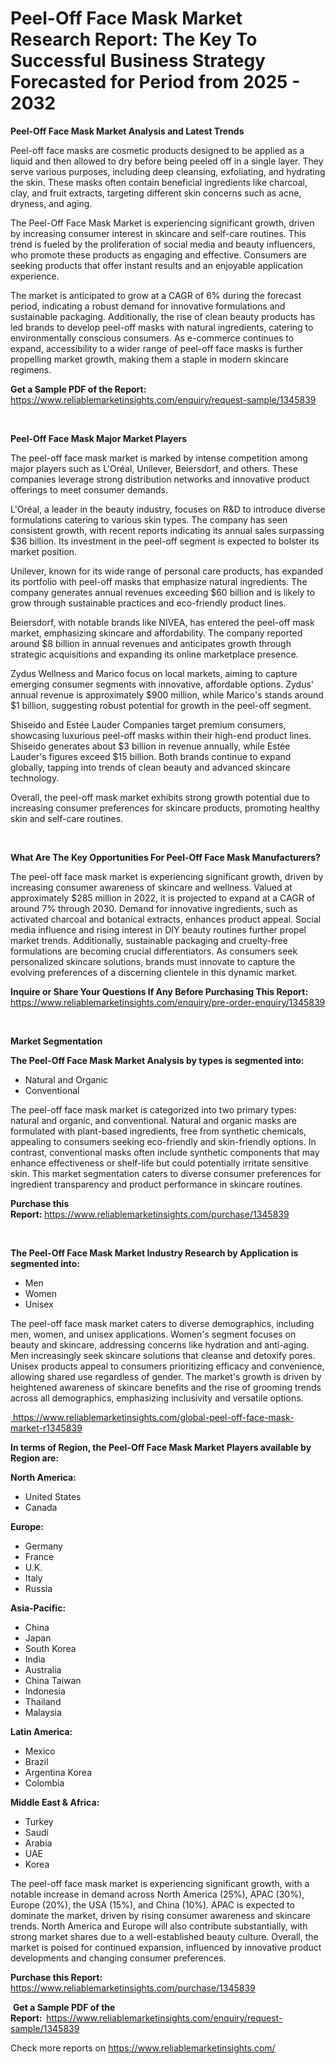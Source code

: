 <p><h1>Peel-Off Face Mask Market Research Report: The Key To Successful Business Strategy Forecasted for Period from 2025 - 2032</h1></p><p><strong>Peel-Off Face Mask Market Analysis and Latest Trends</strong></p>
<p><p>Peel-off face masks are cosmetic products designed to be applied as a liquid and then allowed to dry before being peeled off in a single layer. They serve various purposes, including deep cleansing, exfoliating, and hydrating the skin. These masks often contain beneficial ingredients like charcoal, clay, and fruit extracts, targeting different skin concerns such as acne, dryness, and aging.</p><p>The Peel-Off Face Mask Market is experiencing significant growth, driven by increasing consumer interest in skincare and self-care routines. This trend is fueled by the proliferation of social media and beauty influencers, who promote these products as engaging and effective. Consumers are seeking products that offer instant results and an enjoyable application experience. </p><p>The market is anticipated to grow at a CAGR of 6% during the forecast period, indicating a robust demand for innovative formulations and sustainable packaging. Additionally, the rise of clean beauty products has led brands to develop peel-off masks with natural ingredients, catering to environmentally conscious consumers. As e-commerce continues to expand, accessibility to a wider range of peel-off face masks is further propelling market growth, making them a staple in modern skincare regimens.</p></p>
<p><strong>Get a Sample PDF of the Report:&nbsp;</strong> <a href="https://www.reliablemarketinsights.com/enquiry/request-sample/1345839?utm_campaign=1558&utm_medium=2&utm_source=Github&utm_content=ia&utm_term=09022025&utm_id=peel-off-face-mask">https://www.reliablemarketinsights.com/enquiry/request-sample/1345839</a></p>
<p>&nbsp;</p>
<p><strong>Peel-Off Face Mask Major Market Players</strong></p>
<p><p>The peel-off face mask market is marked by intense competition among major players such as L'Oréal, Unilever, Beiersdorf, and others. These companies leverage strong distribution networks and innovative product offerings to meet consumer demands. </p><p>L'Oréal, a leader in the beauty industry, focuses on R&D to introduce diverse formulations catering to various skin types. The company has seen consistent growth, with recent reports indicating its annual sales surpassing $36 billion. Its investment in the peel-off segment is expected to bolster its market position.</p><p>Unilever, known for its wide range of personal care products, has expanded its portfolio with peel-off masks that emphasize natural ingredients. The company generates annual revenues exceeding $60 billion and is likely to grow through sustainable practices and eco-friendly product lines.</p><p>Beiersdorf, with notable brands like NIVEA, has entered the peel-off mask market, emphasizing skincare and affordability. The company reported around $8 billion in annual revenues and anticipates growth through strategic acquisitions and expanding its online marketplace presence.</p><p>Zydus Wellness and Marico focus on local markets, aiming to capture emerging consumer segments with innovative, affordable options. Zydus' annual revenue is approximately $900 million, while Marico's stands around $1 billion, suggesting robust potential for growth in the peel-off segment.</p><p>Shiseido and Estée Lauder Companies target premium consumers, showcasing luxurious peel-off masks within their high-end product lines. Shiseido generates about $3 billion in revenue annually, while Estée Lauder's figures exceed $15 billion. Both brands continue to expand globally, tapping into trends of clean beauty and advanced skincare technology.</p><p>Overall, the peel-off mask market exhibits strong growth potential due to increasing consumer preferences for skincare products, promoting healthy skin and self-care routines.</p></p>
<p>&nbsp;</p>
<p><strong>What Are The Key Opportunities For Peel-Off Face Mask Manufacturers?</strong></p>
<p><p>The peel-off face mask market is experiencing significant growth, driven by increasing consumer awareness of skincare and wellness. Valued at approximately $285 million in 2022, it is projected to expand at a CAGR of around 7% through 2030. Demand for innovative ingredients, such as activated charcoal and botanical extracts, enhances product appeal. Social media influence and rising interest in DIY beauty routines further propel market trends. Additionally, sustainable packaging and cruelty-free formulations are becoming crucial differentiators. As consumers seek personalized skincare solutions, brands must innovate to capture the evolving preferences of a discerning clientele in this dynamic market.</p></p>
<p><strong>Inquire or Share Your Questions If Any Before Purchasing This Report:</strong> <a href="https://www.reliablemarketinsights.com/enquiry/pre-order-enquiry/1345839?utm_campaign=1558&utm_medium=2&utm_source=Github&utm_content=ia&utm_term=09022025&utm_id=peel-off-face-mask">https://www.reliablemarketinsights.com/enquiry/pre-order-enquiry/1345839</a></p>
<p>&nbsp;</p>
<p><strong>Market Segmentation</strong></p>
<p><strong>The Peel-Off Face Mask Market Analysis by types is segmented into:</strong></p>
<p><ul><li>Natural and Organic</li><li>Conventional</li></ul></p>
<p><p>The peel-off face mask market is categorized into two primary types: natural and organic, and conventional. Natural and organic masks are formulated with plant-based ingredients, free from synthetic chemicals, appealing to consumers seeking eco-friendly and skin-friendly options. In contrast, conventional masks often include synthetic components that may enhance effectiveness or shelf-life but could potentially irritate sensitive skin. This market segmentation caters to diverse consumer preferences for ingredient transparency and product performance in skincare routines.</p></p>
<p><strong>Purchase this Report:&nbsp;</strong><a href="https://www.reliablemarketinsights.com/purchase/1345839?utm_campaign=1558&utm_medium=2&utm_source=Github&utm_content=ia&utm_term=09022025&utm_id=peel-off-face-mask">https://www.reliablemarketinsights.com/purchase/1345839</a></p>
<p>&nbsp;</p>
<p><strong>The Peel-Off Face Mask Market Industry Research by Application is segmented into:</strong></p>
<p><ul><li>Men</li><li>Women</li><li>Unisex</li></ul></p>
<p><p>The peel-off face mask market caters to diverse demographics, including men, women, and unisex applications. Women's segment focuses on beauty and skincare, addressing concerns like hydration and anti-aging. Men increasingly seek skincare solutions that cleanse and detoxify pores. Unisex products appeal to consumers prioritizing efficacy and convenience, allowing shared use regardless of gender. The market's growth is driven by heightened awareness of skincare benefits and the rise of grooming trends across all demographics, emphasizing inclusivity and versatile options.</p></p>
<p><a href="https://www.reliablemarketinsights.com/global-peel-off-face-mask-market-r1345839?utm_campaign=1558&utm_medium=2&utm_source=Github&utm_content=ia&utm_term=09022025&utm_id=peel-off-face-mask">&nbsp;https://www.reliablemarketinsights.com/global-peel-off-face-mask-market-r1345839</a></p>
<p><strong>In terms of Region, the Peel-Off Face Mask Market Players available by Region are:</strong></p>
<p>
    <p> <strong> North America: </strong>
        <ul>
            <li>United States</li>
            <li>Canada</li>
        </ul>
        </p> 
    <p> <strong> Europe: </strong>
        <ul>
            <li>Germany</li>
            <li>France</li>
            <li>U.K.</li>
            <li>Italy</li>
            <li>Russia</li>
        </ul>
        </p> 
    <p> <strong> Asia-Pacific: </strong>
        <ul>
            <li>China</li>
            <li>Japan</li>
            <li>South Korea</li>
            <li>India</li>
            <li>Australia</li>
            <li>China Taiwan</li>
            <li>Indonesia</li>
            <li>Thailand</li>
            <li>Malaysia</li>
        </ul>
        </p> 
    <p> <strong> Latin America: </strong>
        <ul>
            <li>Mexico</li>
            <li>Brazil</li>
            <li>Argentina Korea</li>
            <li>Colombia</li>
        </ul>
        </p> 
    <p> <strong> Middle East & Africa: </strong>
        <ul>
            <li>Turkey</li>
            <li>Saudi</li>
            <li>Arabia</li>
            <li>UAE</li>
            <li>Korea</li>
        </ul>
    </p>
    </p>
<p><p>The peel-off face mask market is experiencing significant growth, with a notable increase in demand across North America (25%), APAC (30%), Europe (20%), the USA (15%), and China (10%). APAC is expected to dominate the market, driven by rising consumer awareness and skincare trends. North America and Europe will also contribute substantially, with strong market shares due to a well-established beauty culture. Overall, the market is poised for continued expansion, influenced by innovative product developments and changing consumer preferences.</p></p>
<p><strong>Purchase this Report: </strong><a href="https://www.reliablemarketinsights.com/purchase/1345839?utm_campaign=1558&utm_medium=2&utm_source=Github&utm_content=ia&utm_term=09022025&utm_id=peel-off-face-mask">https://www.reliablemarketinsights.com/purchase/1345839</a></p>
<p>&nbsp;<strong>Get a Sample PDF of the Report:&nbsp;&nbsp;</strong><a href="https://www.reliablemarketinsights.com/enquiry/request-sample/1345839?utm_campaign=1558&utm_medium=2&utm_source=Github&utm_content=ia&utm_term=09022025&utm_id=peel-off-face-mask">https://www.reliablemarketinsights.com/enquiry/request-sample/1345839</a></p>
<p><strong></strong></p>
<p>Check more reports on <a href="https://www.reliablemarketinsights.com/?utm_campaign=1558&utm_medium=2&utm_source=Github&utm_content=ia&utm_term=09022025&utm_id=peel-off-face-mask">https://www.reliablemarketinsights.com/</a></p>